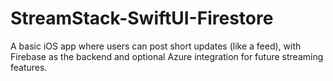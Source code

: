 # StreamStack-SwiftUI-Firestore
A basic iOS app where users can post short updates (like a feed), with Firebase as the backend and optional Azure integration for future streaming features.
